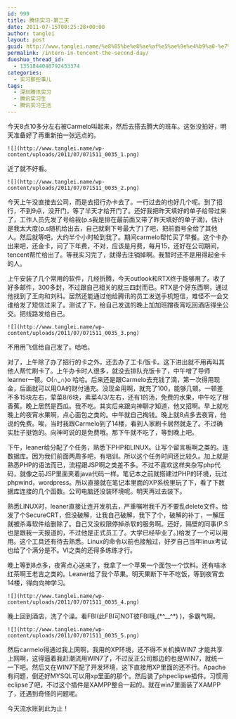 ```yaml
---
id: 999
title: 腾讯实习-第二天
date: 2011-07-15T00:25:28+00:00
author: tanglei
layout: post
guid: http://www.tanglei.name/%e8%85%be%e8%ae%af%e5%ae%9e%e4%b9%a0-%e7%ac%ac%e4%ba%8c%e5%a4%a9/
permalink: /intern-in-tencent-the-second-day/
duoshuo_thread_id:
  - 1351844048792453374
categories:
  - 实习那些事儿
tags:
  - 深圳腾讯实习
  - 腾讯实习生
  - 腾讯实习生活
---
```

今天8点10多分左右被Carmelo叫起来，然后去搭去腾大的班车。这张没拍好，明天准备好了再重新拍一张远点的。 


	![](http://www.tanglei.name/wp-content/uploads/2011/07/071511_0035_1.png) 

近了就不好看。 


	![](http://www.tanglei.name/wp-content/uploads/2011/07/071511_0035_2.png) 

今天上午没直接去公司，而是去招行办卡去了。一行过去的也好几个呢。到了招行，不到9点，没开门，等了半天才给开门了。还好我把昨天填好的单子给带过来了，工作人员先发了号给我(p.s我是排在最前面又带了昨天填好的单子滴)，估计是我太大度(p.s随机给出去，自己就剩下号最大了)了吧，把前面号全给了其他人。然后就等吧，大约半个小时轮到我了。期间carmelo帮忙买了早餐。这个卡办出来吧，还金卡，问了下年费，不对，应该是月费，每月15，还好在公司期间，tencent帮忙给出了。等我实习完了，就得去注销掉啊。我暂时还不是用得起金卡的人。 

上午安装了几个常用的软件，几经折腾，今天outlook和RTX终于能够用了。收了好多邮件，300多封，不过跟自己相关的就三四封而已。RTX是个好东西啊，通过他找到了王向和刘科。居然还能通过他给腾讯的员工发送手机短信，难怪不一会又谁给发了短信过来了。测试了下，给自己发送的晚上加加班蹭夜宵吃回酒店得坐公交。把线路发给自己。 


	![](http://www.tanglei.name/wp-content/uploads/2011/07/071511_0035_3.png) 

不用用飞信给自己发了。哈哈。 

对了，上午除了办了招行的卡之外，还去办了工卡/饭卡。这下进出就不用再叫其他人帮忙刷卡了。上午办卡时人很多，就没去排队充饭卡了，中午噌了导师learner一顿。O(∩_∩)o 哈哈。后来还是跟Carmelo去充钱了滴，第一次得用现金，后面就可以用OA的财付通充。没现金用啊，就充了100，能够几顿。一顿差不多15块左右，荤菜8/6块，素菜4/3/左右，还有1的汤，免费的水果，中午吃了根香蕉。晚上居然是西瓜。我不吃。其实后来跟向神聊才知道，他又招啊。早上就吃晚上的夜宵水果啊，点心面包之类的。中午就自己掏钱。晚上就8点多去夜宵，他说的免费。唉，当时我跟Carmelo到了14楼，看到人家刷卡居然就走了。不过确实肚子挺饱的。向神可说的是免费哦。那下午就不吃了，等到晚上吧。 

下午，leaner给分配了个任务，熟悉下PHP和LINUX。让写个留言板啊之类的。连数据库。因为我们前面两周多吧，有培训。所以这个任务时间还比较久。加上就是熟悉PHP的语法而已，流程跟JSP啊之类差不多。不过不喜欢这样夹杂写php代码，就像之前JSP里面夹着java代码一样。笔记本之前就搭建过PHP的环境，玩过phpwind，wordpress。所以直接就在笔记本里面的XP系统里玩了下，看了下数据库连接的几个函数。公司电脑还没装环境呢。明天再过去装下。 

熟悉LINUX时，leaner直接让连开发机去，严重嘱咐我千万不要乱delete文件。给发了个SecureCRT，但没破解，让我自己破解，我下了个，破解的补丁，一解压就被杀毒软件给删除了。自己又没权限停掉杀软的服务啊。还好，隔壁的同事(P.S也是跟我一天报道的，不过他是正式员工了。大学已经毕业了。)给发了一个可以用用。这个工具还有待去熟悉。Linux的命令以前也接触过，好歹自己当年linux考试也给了个满分是不。VI之类的还得多练练才行。 

晚上等到8点多，夜宵点心送来了，我拿了一个苹果一个面包一个饮料。还有啥冰红茶啊王老吉之类的。Leaner给了我个苹果。明天果断下午不吃饭，等到夜宵去14楼，得向向神学习。 


	![](http://www.tanglei.name/wp-content/uploads/2011/07/071511_0035_4.png) 

晚上回到酒店，洗了个澡。看FBI(此FBI可NOT彼FBI哦,(\*^__^\*) )，多霸气啊。 


	![](http://www.tanglei.name/wp-content/uploads/2011/07/071511_0035_5.png) 

然后carmelo得通过我上网啊，我用的XP环境，还不得不关机换WIN7 才能共享上网啊，这得逼着我赶潮流用WIN7了，不过反正公司那边的也是WIN7，就统一一下吧。然后又在WIN7下配了开发环境，这下直接用XP里面的还不行。Apache有问题，倒还好MYSQL可以用xp里面的那个。然后装了phpeclipse插件。习惯用eclipse了吧，不过这个插件是XAMPP整合一起的。就在win7里面装了XAMPP了，还遇到奇怪的问题呢。 

今天流水账到此为止！